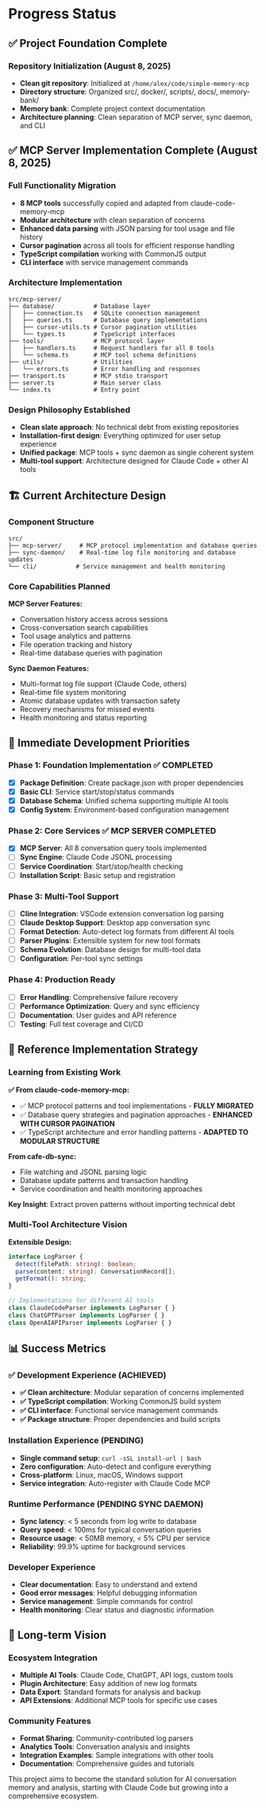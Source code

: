 # Progress Status

## ✅ Project Foundation Complete

### Repository Initialization (August 8, 2025)
- **Clean git repository**: Initialized at `/home/alex/code/simple-memory-mcp`
- **Directory structure**: Organized src/, docker/, scripts/, docs/, memory-bank/
- **Memory bank**: Complete project context documentation
- **Architecture planning**: Clean separation of MCP server, sync daemon, and CLI

## ✅ MCP Server Implementation Complete (August 8, 2025)

### Full Functionality Migration
- **8 MCP tools** successfully copied and adapted from claude-code-memory-mcp
- **Modular architecture** with clean separation of concerns
- **Enhanced data parsing** with JSON parsing for tool usage and file history
- **Cursor pagination** across all tools for efficient response handling
- **TypeScript compilation** working with CommonJS output
- **CLI interface** with service management commands

### Architecture Implementation
```
src/mcp-server/
├── database/           # Database layer
│   ├── connection.ts   # SQLite connection management
│   ├── queries.ts      # Database query implementations  
│   ├── cursor-utils.ts # Cursor pagination utilities
│   └── types.ts        # TypeScript interfaces
├── tools/              # MCP protocol layer
│   ├── handlers.ts     # Request handlers for all 8 tools
│   └── schema.ts       # MCP tool schema definitions
├── utils/              # Utilities
│   └── errors.ts       # Error handling and responses
├── transport.ts        # MCP stdio transport
├── server.ts           # Main server class
└── index.ts            # Entry point
```

### Design Philosophy Established
- **Clean slate approach**: No technical debt from existing repositories
- **Installation-first design**: Everything optimized for user setup experience
- **Unified package**: MCP tools + sync daemon as single coherent system
- **Multi-tool support**: Architecture designed for Claude Code + other AI tools

## 🏗️ Current Architecture Design

### Component Structure
```
src/
├── mcp-server/     # MCP protocol implementation and database queries
├── sync-daemon/    # Real-time log file monitoring and database updates  
└── cli/           # Service management and health monitoring
```

### Core Capabilities Planned
**MCP Server Features:**
- Conversation history access across sessions
- Cross-conversation search capabilities
- Tool usage analytics and patterns
- File operation tracking and history
- Real-time database queries with pagination

**Sync Daemon Features:**
- Multi-format log file support (Claude Code, others)
- Real-time file system monitoring
- Atomic database updates with transaction safety
- Recovery mechanisms for missed events
- Health monitoring and status reporting

## 🎯 Immediate Development Priorities

### Phase 1: Foundation Implementation ✅ COMPLETED
- [x] **Package Definition**: Create package.json with proper dependencies
- [x] **Basic CLI**: Service start/stop/status commands  
- [x] **Database Schema**: Unified schema supporting multiple AI tools
- [x] **Config System**: Environment-based configuration management

### Phase 2: Core Services ✅ MCP SERVER COMPLETED
- [x] **MCP Server**: All 8 conversation query tools implemented
- [ ] **Sync Engine**: Claude Code JSONL processing
- [ ] **Service Coordination**: Start/stop/health checking  
- [ ] **Installation Script**: Basic setup and registration

### Phase 3: Multi-Tool Support
- [ ] **Cline Integration**: VSCode extension conversation log parsing
- [ ] **Claude Desktop Support**: Desktop app conversation sync
- [ ] **Format Detection**: Auto-detect log formats from different AI tools
- [ ] **Parser Plugins**: Extensible system for new tool formats
- [ ] **Schema Evolution**: Database design for multi-tool data
- [ ] **Configuration**: Per-tool sync settings

### Phase 4: Production Ready
- [ ] **Error Handling**: Comprehensive failure recovery
- [ ] **Performance Optimization**: Query and sync efficiency
- [ ] **Documentation**: User guides and API reference
- [ ] **Testing**: Full test coverage and CI/CD

## 🔄 Reference Implementation Strategy

### Learning from Existing Work
**✅ From claude-code-memory-mcp:**
- ✅ MCP protocol patterns and tool implementations - **FULLY MIGRATED**
- ✅ Database query strategies and pagination approaches - **ENHANCED WITH CURSOR PAGINATION**  
- ✅ TypeScript architecture and error handling patterns - **ADAPTED TO MODULAR STRUCTURE**

**From cafe-db-sync:**
- File watching and JSONL parsing logic
- Database update patterns and transaction handling
- Service coordination and health monitoring approaches

**Key Insight**: Extract proven patterns without importing technical debt

### Multi-Tool Architecture Vision
**Extensible Design:**
```typescript
interface LogParser {
  detect(filePath: string): boolean;
  parse(content: string): ConversationRecord[];
  getFormat(): string;
}

// Implementations for different AI tools
class ClaudeCodeParser implements LogParser { }
class ChatGPTParser implements LogParser { }
class OpenAIAPIParser implements LogParser { }
```

## 📊 Success Metrics

### ✅ Development Experience (ACHIEVED)
- **✅ Clean architecture**: Modular separation of concerns implemented
- **✅ TypeScript compilation**: Working CommonJS build system
- **✅ CLI interface**: Functional service management commands
- **✅ Package structure**: Proper dependencies and build scripts

### Installation Experience (PENDING)
- **Single command setup**: `curl -sSL install-url | bash`
- **Zero configuration**: Auto-detect and configure everything
- **Cross-platform**: Linux, macOS, Windows support
- **Service integration**: Auto-register with Claude Code MCP

### Runtime Performance (PENDING SYNC DAEMON)
- **Sync latency**: < 5 seconds from log write to database
- **Query speed**: < 100ms for typical conversation queries  
- **Resource usage**: < 50MB memory, < 5% CPU per service
- **Reliability**: 99.9% uptime for background services

### Developer Experience
- **Clear documentation**: Easy to understand and extend
- **Good error messages**: Helpful debugging information
- **Service management**: Simple commands for control
- **Health monitoring**: Clear status and diagnostic information

## 🚀 Long-term Vision

### Ecosystem Integration
- **Multiple AI Tools**: Claude Code, ChatGPT, API logs, custom tools
- **Plugin Architecture**: Easy addition of new log formats
- **Data Export**: Standard formats for analysis and backup
- **API Extensions**: Additional MCP tools for specific use cases

### Community Features
- **Format Sharing**: Community-contributed log parsers
- **Analytics Tools**: Conversation analysis and insights
- **Integration Examples**: Sample integrations with other tools
- **Documentation**: Comprehensive guides and tutorials

This project aims to become the standard solution for AI conversation memory and analysis, starting with Claude Code but growing into a comprehensive ecosystem.